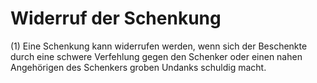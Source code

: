 # Widerruf der Schenkung

(1) Eine Schenkung kann widerrufen werden, wenn sich der Beschenkte durch eine schwere Verfehlung gegen den Schenker oder einen nahen Angehörigen des Schenkers groben Undanks schuldig macht.